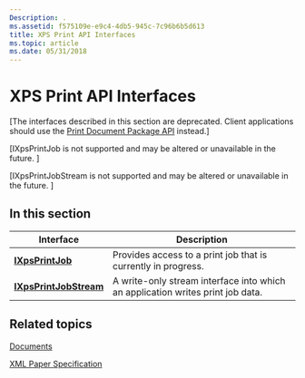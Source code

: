 ```yaml
---
Description: .
ms.assetid: f575109e-e9c4-4db5-945c-7c96b6b5d613
title: XPS Print API Interfaces
ms.topic: article
ms.date: 05/31/2018
---
```


# XPS Print API Interfaces

\[The interfaces described in this section are deprecated. Client applications should use the [Print Document Package API](https://msdn.microsoft.com/library/Hh448418(v=VS.85).aspx) instead.\]

\[IXpsPrintJob is not supported and may be altered or unavailable in the future. \]

\[IXpsPrintJobStream is not supported and may be altered or unavailable in the future. \]

## In this section



| Interface                                                   | Description                                                                               |
|-------------------------------------------------------------|-------------------------------------------------------------------------------------------|
| [**IXpsPrintJob**](/windows/desktop/api/XpsPrint/nn-xpsprint-ixpsprintjob)<br/>             | Provides access to a print job that is currently in progress.<br/>                  |
| [**IXpsPrintJobStream**](/windows/desktop/api/XpsPrint/nn-xpsprint-ixpsprintjobstream)<br/> | A write-only stream interface into which an application writes print job data.<br/> |



 

## Related topics

<dl> <dt>

[Documents](https://msdn.microsoft.com/library/ms716526(v=VS.85).aspx)
</dt> <dt>

[XML Paper Specification](https://www.microsoft.com/download/details.aspx?id=11816)
</dt> </dl>

 

 




